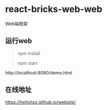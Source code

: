# react-bricks-web-web

Web端框架

## 运行web

> npm install

> npm start

http://localhost:8080/demo.html




## 在线地址

https://hellohxz.github.io/website/




